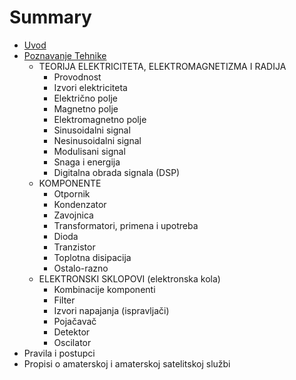 # Summary

* [Uvod](README.md)
* [Poznavanje Tehnike](chapter1.md)
   * TEORIJA ELEKTRICITETA, ELEKTROMAGNETIZMA I RADIJA
       * Provodnost
       * Izvori elektriciteta
       * Električno polje
       * Magnetno polje
       * Elektromagnetno polje
       * Sinusoidalni signal
       * Nesinusoidalni signal
       * Modulisani signal
       * Snaga i energija
       * Digitalna obrada signala (DSP)
   * KOMPONENTE
       * Otpornik
       * Kondenzator
       * Zavojnica
       * Transformatori, primena i upotreba
       * Dioda
       * Tranzistor
       * Toplotna disipacija
       * Ostalo-razno
   * ELEKTRONSKI SKLOPOVI (elektronska kola)
       * Kombinacije komponenti
       * Filter
       * Izvori napajanja (ispravljači)
       * Pojačavač
       * Detektor
       * Oscilator
* Pravila i postupci
* Propisi o amaterskoj i amaterskoj satelitskoj službi

